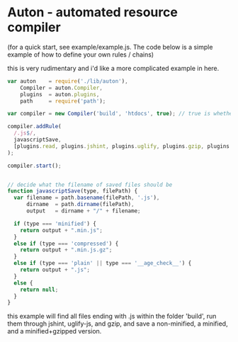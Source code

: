 # Auton - automated resource compiler

(for a quick start, see example/example.js. The code below is a simple example of how to define your own rules / chains)

this is very rudimentary and i'd like a more complicated example in here.

```javascript
var auton    = require('./lib/auton'),
    Compiler = auton.Compiler,
    plugins  = auton.plugins,
    path     = require('path');

var compiler = new Compiler('build', 'htdocs', true); // true is whether or not watch mode is on

compiler.addRule(
  /.js$/,
  javascriptSave,
  [plugins.read, plugins.jshint, plugins.uglify, plugins.gzip, plugins.save]
);

compiler.start();


// decide what the filename of saved files should be
function javascriptSave(type, filePath) {
  var filename = path.basename(filePath, '.js'),
      dirname  = path.dirname(filePath),
      output   = dirname + "/" + filename;

  if (type === 'minified') {
    return output + ".min.js";
  }
  else if (type === 'compressed') {
    return output + ".min.js.gz";
  }
  else if (type === 'plain' || type === '__age_check__') {
    return output + ".js";
  }
  else {
    return null;
  }
}
```

this example will find all files ending with .js within the folder 'build', run them through jshint, uglify-js, and gzip, and save a non-minified, a minified, and a minified+gzipped version.
